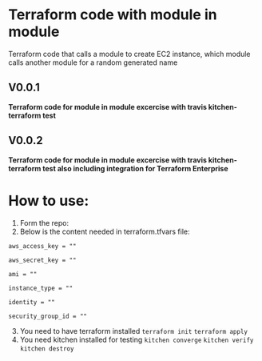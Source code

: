 # Terraform code with module in module

Terraform code that calls a module to create EC2 instance, which module calls another module for a random generated name

## V0.0.1
**Terraform code for module in module excercise with travis kitchen-terraform test**

## V0.0.2
**Terraform code for module in module excercise with travis kitchen-terraform test also including integration for Terraform Enterprise**

# How to use:
1. Form the repo: 
2. Below is the content needed in terraform.tfvars file:

```
aws_access_key = ""

aws_secret_key = ""

ami = ""

instance_type = ""

identity = ""

security_group_id = ""

```
3. You need to have terraform installed
`terraform init`
`terraform apply`
4. You need kitchen installed for testing
`kitchen converge`
`kitchen verify`
`kitchen destroy`

